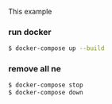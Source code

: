 This example

### run docker

```bash
$ docker-compose up --build
```

### remove all ne
```bash
$ docker-compose stop
$ docker-compose down
```